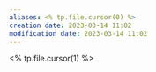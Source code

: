 ```yaml
---
aliases: <% tp.file.cursor(0) %>
creation date: 2023-03-14 11:02
modification date: 2023-03-14 11:02
---
```

<% tp.file.cursor(1) %>



